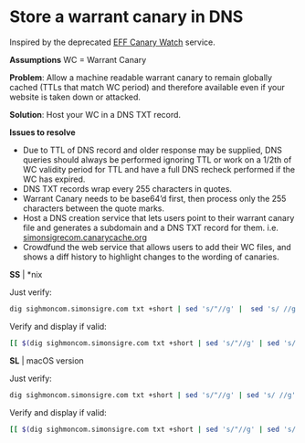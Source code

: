 # Store a warrant canary in DNS

Inspired by the deprecated [EFF Canary Watch](https://www.canarywatch.org) service.

**Assumptions**
WC = Warrant Canary

**Problem**: Allow a machine readable warrant canary to remain globally cached (TTLs that match WC period) and therefore available even if your website is taken down or attacked.

**Solution**: Host your WC in a DNS TXT record.

**Issues to resolve**
* Due to TTL of DNS record and older response may be supplied, DNS queries should always be performed ignoring TTL or work on a 1/2th of WC validity period for TTL and have a full DNS recheck performed if the WC has expired.
* DNS TXT records wrap every 255 characters in quotes.
* Warrant Canary needs to be base64’d first, then process only the 255 characters between the quote marks.
* Host a DNS creation service that lets users point to their warrant canary file and generates a subdomain and a DNS TXT record for them. i.e. [simonsigrecom.canarycache.org](https://simonsigrecom.canarycache.org)
* Crowdfund the web service that allows users to add their WC files, and shows a diff history to highlight changes to the wording of canaries.

**SS** | *nix

Just verify:

```bash
dig sighmoncom.simonsigre.com txt +short | sed 's/"//g' |  sed 's/ //g' | base64 -d | gpg2 --verify 2>&1  | awk -F " RSA key ID " '{print $2}' | xargs gpg --recv-keys || dig sighmoncom.simonsigre.com txt +short | sed 's/"//g' |  sed 's/ //g' | base64 -d | gpg2 --verify
```

Verify and display if valid:

```bash
[[ $(dig sighmoncom.simonsigre.com txt +short | sed 's/"//g' | sed 's/ //g' | sed '/;;/d' | base64 -d | gpg --verify 2>&1  | awk -F " RSA key ID " '{print $2}' | xargs gpg --recv-keys && dig sighmoncom.simonsigre.com txt +short | sed 's/"//g' | sed 's/ //g' | sed '/;;/d' | base64 -d | gpg --verify 2>&1)  =~ "gpg: Good signature"  ]] && dig sighmoncom.simonsigre.com txt +short | sed 's/"//g' |  sed 's/ //g' | sed '/;;/d' | base64 -d
```

**SL** | macOS version

Just verify:

```bash
dig sighmoncom.simonsigre.com txt +short | sed 's/"//g' | sed 's/ //g' | sed '/;;/d' | base64 -D | gpg --verify
```

Verify and display if valid:

```bash
[[ $(dig sighmoncom.simonsigre.com txt +short | sed 's/"//g' | sed 's/ //g' | sed '/;;/d' | base64 -D | gpg --verify 2>&1  | awk -F " RSA key ID " '{print $2}' | xargs gpg --recv-keys && dig sighmoncom.simonsigre.com txt +short | sed 's/"//g' | sed 's/ //g' | sed '/;;/d' | base64 -D | gpg --verify 2>&1)  =~ "gpg: Good signature"  ]] && dig sighmoncom.simonsigre.com txt +short | sed 's/"//g' |  sed 's/ //g' | sed '/;;/d' | base64 -D
```